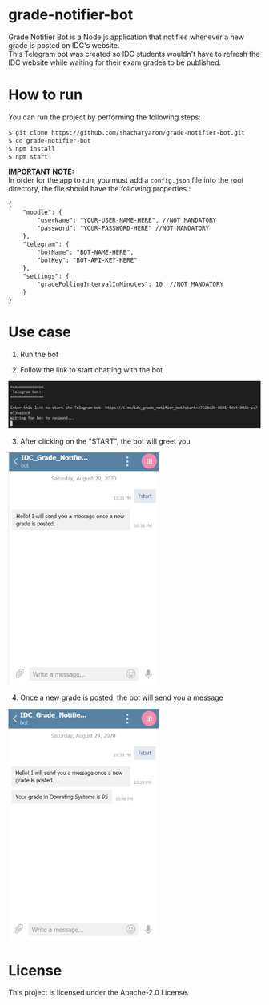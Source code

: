 # grade-notifier-bot
Grade Notifier Bot is a Node.js application that notifies whenever a new grade is posted on IDC's website.
</br>
This Telegram bot was created so IDC students wouldn't have to refresh the IDC website while waiting for their exam grades to be published.

# How to run
You can run the project by performing the following steps:
```
$ git clone https://github.com/shacharyaron/grade-notifier-bot.git
$ cd grade-notifier-bot
$ npm install
$ npm start
```
**IMPORTANT NOTE:**<br>
In order for the app to run, you must add a ```config.json``` file into the root directory, the file should have the following properties :
```
{
    "moodle": {
        "userName": "YOUR-USER-NAME-HERE", //NOT MANDATORY
        "password": "YOUR-PASSWORD-HERE" //NOT MANDATORY
    },
    "telegram": {
        "botName": "BOT-NAME-HERE",
        "botKey": "BOT-API-KEY-HERE"
    },
    "settings": {
        "gradePollingIntervalInMinutes": 10  //NOT MANDATORY
    }
}
```


# Use case

1. Run the bot

2. Follow the link to start chatting with the bot
<kbd>
  <img width=750px src="https://github.com/shacharyaron/grade-notifier-bot/blob/master/screenshots/screenshot1.jpg">
</kbd>

3. After clicking on the "START", the bot will greet you
<kbd>
  <img width=300px src="https://github.com/shacharyaron/grade-notifier-bot/blob/master/screenshots/screenshot2.jpg">
</kbd>

4. Once a new grade is posted, the bot will send you a message
<kbd>
  <img width=300px src="https://github.com/shacharyaron/grade-notifier-bot/blob/master/screenshots/screenshot3.jpg">
</kbd>

# License
This project is licensed under the Apache-2.0 License.
